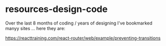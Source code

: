 # resources-design-code

Over the last 8 months of coding / years of designing I've bookmarked manyy sites ... here they are:

https://reacttraining.com/react-router/web/example/preventing-transitions
